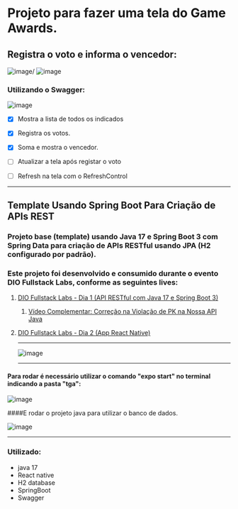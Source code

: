# Projeto para fazer uma tela do Game Awards.


## Registra o voto e informa o vencedor: 
![image](https://user-images.githubusercontent.com/92825608/207417365-5562e1bf-5f5a-418d-b195-70c381cf026f.png)/
![image](https://user-images.githubusercontent.com/92825608/207622507-77036c81-ccc8-4e7c-85f3-dec7a2229b9e.png)




### Utilizando o Swagger:
![image](https://user-images.githubusercontent.com/92825608/207416203-aa8ad24d-2b81-4651-b29f-edd8f97245d9.png)


- [x] Mostra a lista de todos os indicados
- [x] Registra os votos.
- [x] Soma e mostra o vencedor.
- [ ] Atualizar a tela após registar o voto
- [ ] Refresh na tela com o RefreshControl


*********

## Template Usando Spring Boot Para Criação de APIs REST

   ### Projeto base (template) usando Java 17 e Spring Boot 3 com Spring Data para criação de APIs RESTful usando JPA (H2 configurado por padrão). 
   ### Este projeto foi desenvolvido e consumido durante o evento **DIO Fullstack Labs**, conforme as seguintes lives:

1. [DIO Fullstack Labs - Dia 1 (API RESTful com Java 17 e Spring Boot 3)](https://web.dio.me/lives/dio-fullstack-labs-dia-1)
    1. [Vídeo Complementar: Correção na Violação de PK na Nossa API Java](https://youtu.be/Rxu9zmowTe8)

2. [DIO Fullstack Labs - Dia 2 (App React Native)](https://web.dio.me/lives/dio-fullstack-labs-dia-2)
    
    
    ******
    ![image](https://user-images.githubusercontent.com/92825608/207418530-d021267d-388a-45f6-8350-afde2250bebd.png)


  
    ******

#### Para rodar é necessário utilizar o comando "expo start" no terminal indicando a pasta "tga": 

![image](https://user-images.githubusercontent.com/92825608/207420591-00fee7bb-7e5e-457b-bdba-7593dc6adcaf.png)

####E rodar o projeto java para utilizar o banco de dados.

![image](https://user-images.githubusercontent.com/92825608/207420466-6c88596a-bb54-4474-895e-e1457bfb6a9e.png)

  

******
    
### Utilizado:

- java 17
- React native 
- H2 database 
- SpringBoot
- Swagger
